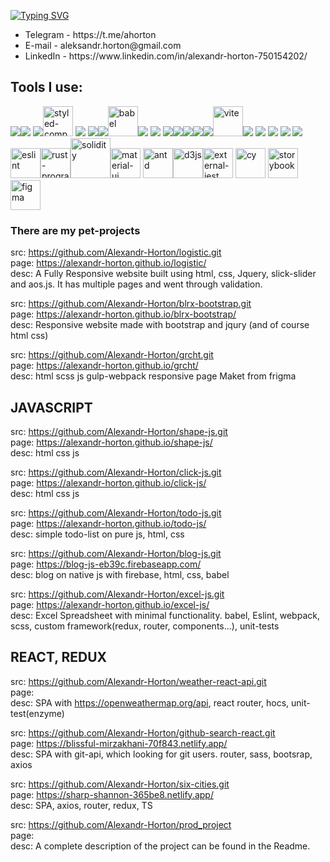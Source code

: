 [![Typing SVG](https://readme-typing-svg.herokuapp.com?color=%23F765D6&lines=Hi%2C+I'm+Alexander+Horton)](https://git.io/typing-svg) <br>

<ul>
<li>Telegram - https://t.me/ahorton </li>
<li>E-mail - aleksandr.horton@gmail.com </li>
<li>LinkedIn - https://www.linkedin.com/in/alexandr-horton-750154202/ </li>
</ul>



<h2>Tools I use:</h2>

<img src="https://img.icons8.com/color/48/000000/html-5.png"/><img src="https://img.icons8.com/color/48/000000/css3.png"/>
<img src="https://img.icons8.com/color/48/000000/sass.png"/><img width="48" height="48" src="https://img.icons8.com/color/48/styled-components.png" alt="styled-components"/>
<img src="https://img.icons8.com/color/48/000000/bootstrap.png"/>
<img src="https://img.icons8.com/color/48/000000/javascript.png"/><img src="https://img.icons8.com/color/48/000000/typescript.png"/><img width="48" height="48" src="https://img.icons8.com/dusk/48/babel.png" alt="babel"/><img src="https://img.icons8.com/color/48/000000/nodejs.png"/>
<img src="https://img.icons8.com/color/48/000000/firebase.png"/>
<img src="https://img.icons8.com/color/48/000000/react-native.png"/><img src="https://img.icons8.com/color/48/000000/redux.png"/><img src="https://img.icons8.com/color/48/000000/git.png"/><img src="https://img.icons8.com/external-tal-revivo-shadow-tal-revivo/48/000000/external-gulp-an-open-source-javascript-toolkit-by-fractal-innovations-logo-shadow-tal-revivo.png"/><img src="https://img.icons8.com/color/48/000000/webpack.png"/><img width="48" height="48" src="https://img.icons8.com/color/48/vite.png" alt="vite"/><img src="https://img.icons8.com/external-tal-revivo-color-tal-revivo/46/000000/external-yarn-fast-reliable-and-secure-dependency-management-web-portal-logo-color-tal-revivo.png"/> 
<img src="https://img.icons8.com/color/48/000000/graphql.png"/>
<img src="https://img.icons8.com/color/48/000000/mongodb.png"/>
<img src="https://img.icons8.com/fluency/48/000000/node-js.png"/>
<img src="https://img.icons8.com/external-tal-revivo-shadow-tal-revivo/34/000000/external-jquery-is-a-javascript-library-designed-to-simplify-html-logo-shadow-tal-revivo.png"/><img width="48" height="48" src="https://img.icons8.com/color/48/eslint.png" alt="eslint"/><img width="48" height="48" src="https://img.icons8.com/nolan/48/rust-programming-language--v1.png" alt="rust-programming-language--v1"/><img width="64" height="64" src="https://img.icons8.com/nolan/64/solidity.png" alt="solidity"/><img width="48" height="48" src="https://img.icons8.com/color/48/material-ui.png" alt="material-ui"/> <img width="48" height="48" src="https://gw.alipayobjects.com/zos/rmsportal/KDpgvguMpGfqaHPjicRK.svg" alt="antd"/><img width="48" height="48" src="https://img.icons8.com/external-tal-revivo-filled-tal-revivo/48/external-d3js-a-javascript-library-for-producing-dynamic-interactive-data-visualizations-in-web-browsers-logo-filled-tal-revivo.png" alt="d3js"/><img width="48" height="48" src="https://img.icons8.com/external-tal-revivo-color-tal-revivo/48/external-jest-can-collect-code-coverage-information-from-entire-projects-logo-color-tal-revivo.png" alt="external-jest"/>
<img width="48" height="48" src="https://static-00.iconduck.com/assets.00/cypress-icon-512x511-29zvfts6.png" alt="cy"/>
<img width="48" height="48" src="https://asset.brandfetch.io/idUvi7-4xj/idMzkPrDqo.png" alt="storybook"/>
<img width="48" height="48" src="https://img.icons8.com/color/48/figma--v1.png" alt="figma"/>



<h3>There are my pet-projects</h3>

src: https://github.com/Alexandr-Horton/logistic.git <br>
page: https://alexandr-horton.github.io/logistic/ <br>
desc: A Fully Responsive website built using html, css, Jquery, slick-slider and aos.js. It has multiple pages and went through validation.

src: https://github.com/Alexandr-Horton/blrx-bootstrap.git <br>
page: https://alexandr-horton.github.io/blrx-bootstrap/ <br>
desc: Responsive website made with bootstrap and jqury (and of course html css)

src: https://github.com/Alexandr-Horton/grcht.git <br>
page: https://alexandr-horton.github.io/grcht/ <br>
desc: html scss js gulp-webpack responsive page Maket from frigma

<h2>JAVASCRIPT</h2>

src: https://github.com/Alexandr-Horton/shape-js.git <br>
page: https://alexandr-horton.github.io/shape-js/ <br>
desc: html css js

src: https://github.com/Alexandr-Horton/click-js.git <br>
page: https://alexandr-horton.github.io/click-js/ <br>
desc: html css js

src: https://github.com/Alexandr-Horton/todo-js.git <br>
page: https://alexandr-horton.github.io/todo-js/ <br>
desc: simple todo-list on pure js, html, css

src: https://github.com/Alexandr-Horton/blog-js.git <br>
page: https://blog-js-eb39c.firebaseapp.com/ <br>
desc: blog on native js with firebase, html, css, babel

src: https://github.com/Alexandr-Horton/excel-js.git <br>
page: https://alexandr-horton.github.io/excel-js/ <br>
desc: Excel Spreadsheet with minimal functionality. babel, Eslint, webpack, scss, custom framework(redux, router, components...), unit-tests

<h2>REACT, REDUX</h2>

src: https://github.com/Alexandr-Horton/weather-react-api.git <br>
page: <br>
desc: SPA with https://openweathermap.org/api, react router, hocs, unit-test(enzyme)

src: https://github.com/Alexandr-Horton/github-search-react.git <br>
page: https://blissful-mirzakhani-70f843.netlify.app/ <br>
desc: SPA with git-api, which looking for git users. router, sass, bootsrap, axios

src: https://github.com/Alexandr-Horton/six-cities.git <br>
page: https://sharp-shannon-365be8.netlify.app/ <br>
desc: SPA, axios, router, redux, TS

src: https://github.com/Alexandr-Horton/prod_project <br>
page:  <br>
desc: A complete description of the project can be found in the Readme.



